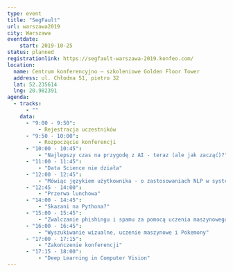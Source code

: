 ```yaml
---
type: event
title: "SegFault"
url: warszawa2019
city: Warszawa
eventdate:
    start: 2019-10-25
status: planned
registrationlink: https://segfault-warszawa-2019.konfeo.com/
location:
  name: Centrum konferencyjno – szkoleniowe Golden Floor Tower
  address: ul. Chłodna 51, pietro 32
  lat: 52.235614
  lng: 20.982391
agenda:
  - tracks:
      - ""
    data:
      - "9:00 - 9:50":
          - Rejestracja uczestników
      - "9:50 - 10:00":
          - Rozpoczęcie konferencji
      - "10:00 - 10:45":
          - "Najlepszy czas na przygodę z AI - teraz (ale jak zacząć)?"
      - "11:00 - 11:45":
          - "Data Science nie działa"
      - "12:00 - 12:45":
          - "Mówiąc językiem użytkownika - o zastosowaniach NLP w systemie rekomendacyjnym"
      - "12:45 - 14:00":
          - "Przerwa lunchowa"
      - "14:00 - 14:45":
          - "Skazani na Pythona?"
      - "15:00 - 15:45":
          - "Zwalczanie phishingu i spamu za pomocą uczenia maszynowego  w strumieniach danych"
      - "16:00 - 16:45":
          - "Wyszukiwanie wizualne, uczenie maszynowe i Pokemony"
      - "17:00 - 17:15":
          - "Zakończenie konferencji"
      - "17:15 - 18:00":
          - "Deep Learning in Computer Vision"
---
```

